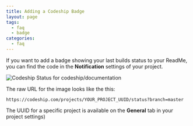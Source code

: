 ```yaml
---
title: Adding a Codeship Badge
layout: page
tags:
  - faq
  - badge
categories:
  - faq
---
```

If you want to add a badge showing your last builds status to your ReadMe, you can find the code in the **Notification** settings of your project.

![Codeship Status for codeship/documentation](https://codeship.com/projects/59a737f0-1648-0132-c4e7-72c6c37b1f6e/status?branch=master)

The raw URL for the image looks like the this:

```
https://codeship.com/projects/YOUR_PROJECT_UUID/status?branch=master
```

The UUID for a specific project is available on the **General** tab in your project settings)
